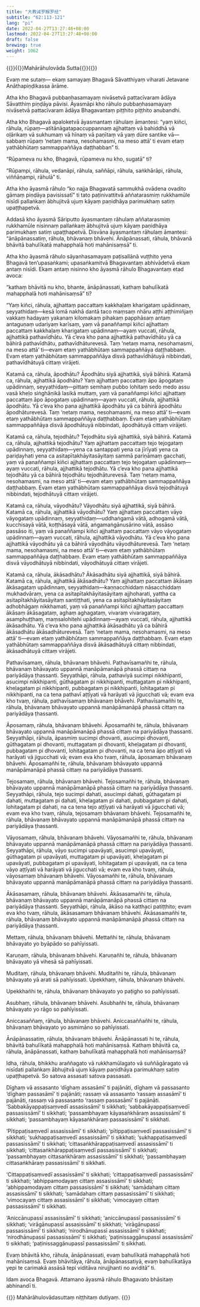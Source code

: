 ```yaml
---
title: "大教诫罗睺罗经"
subtitle: "62:113-121"
lang: "pi"
date: 2022-04-27T13:27:48+08:00
lastmod: 2022-04-27T13:27:48+08:00
draft: false
brewing: true
weight: 1062
---
```



{{<subtitle>}}{{<suttalink src="mn62">}}Mahārāhulovāda Sutta{{</suttalink>}}{{</subtitle>}}

Evaṃ me sutaṃ— ekaṃ samayaṃ Bhagavā Sāvatthiyaṃ viharati Jetavane Anāthapiṇḍikassa ārāme.

Atha kho Bhagavā pubbaṇhasamayaṃ nivāsetvā pattacīvaram ādāya Sāvatthiṃ piṇḍāya pāvisi. Āyasmāpi kho rāhulo pubbaṇhasamayaṃ nivāsetvā pattacīvaram ādāya Bhagavantaṃ piṭṭhito piṭṭhito anubandhi.

Atha kho Bhagavā apaloketvā āyasmantaṃ rāhulaṃ āmantesi: “yaṃ kiñci, rāhula, rūpaṃ—atītānāgatapaccuppannaṃ ajjhattaṃ vā bahiddhā vā oḷārikaṃ vā sukhumaṃ vā hīnaṃ vā paṇītaṃ vā yaṃ dūre santike vā—sabbaṃ rūpaṃ ‘netaṃ mama, nesohamasmi, na meso attā’ ti evam etaṃ yathābhūtaṃ sammappaññāya daṭṭhabban” ti.

“Rūpameva nu kho, Bhagavā, rūpameva nu kho, sugatā” ti?

“Rūpampi, rāhula, vedanāpi, rāhula, saññāpi, rāhula, saṅkhārāpi, rāhula, viññāṇampi, rāhulā” ti.

Atha kho āyasmā rāhulo “ko najja Bhagavatā sammukhā ovādena ovadito gāmaṃ piṇḍāya pavisissatī” ti tato paṭinivattitvā aññatarasmiṃ rukkhamūle nisīdi pallaṅkaṃ ābhujitvā ujuṃ kāyaṃ paṇidhāya parimukhaṃ satiṃ upaṭṭhapetvā.

Addasā kho āyasmā Sāriputto āyasmantaṃ rāhulaṃ aññatarasmiṃ rukkhamūle nisinnaṃ pallaṅkaṃ ābhujitvā ujuṃ kāyaṃ paṇidhāya parimukhaṃ satiṃ upaṭṭhapetvā. Disvāna āyasmantaṃ rāhulaṃ āmantesi: “ānāpānassatiṃ, rāhula, bhāvanaṃ bhāvehi. Ānāpānassati, rāhula, bhāvanā bhāvitā bahulīkatā mahapphalā hoti mahānisaṃsā” ti.

Atha kho āyasmā rāhulo sāyanhasamayaṃ paṭisallānā vuṭṭhito yena Bhagavā ten’upasaṅkami; upasaṅkamitvā Bhagavantaṃ abhivādetvā ekam antaṃ nisīdi. Ekam antaṃ nisinno kho āyasmā rāhulo Bhagavantaṃ etad avoca:

“kathaṃ bhāvitā nu kho, bhante, ānāpānassati, kathaṃ bahulīkatā mahapphalā hoti mahānisaṃsā” ti?

“Yaṃ kiñci, rāhula, ajjhattaṃ paccattaṃ kakkhaḷaṃ kharigataṃ upādinnaṃ, seyyathidaṃ—kesā lomā nakhā dantā taco maṃsaṃ nhāru aṭṭhi aṭṭhimiñjaṃ vakkaṃ hadayaṃ yakanaṃ kilomakaṃ pihakaṃ papphāsaṃ antaṃ antaguṇaṃ udariyaṃ karīsaṃ, yaṃ vā panaññampi kiñci ajjhattaṃ paccattaṃ kakkhaḷaṃ kharigataṃ upādinnaṃ—ayaṃ vuccati, rāhula, ajjhattikā pathavīdhātu. Yā c’eva kho pana ajjhattikā pathavīdhātu yā ca bāhirā pathavīdhātu, pathavīdhāturevesā. Taṃ ‘netaṃ mama, nesohamasmi, na meso attā’ ti—evam etaṃ yathābhūtaṃ sammappaññāya daṭṭhabbaṃ. Evam etaṃ yathābhūtaṃ sammappaññāya disvā pathavīdhātuyā nibbindati, pathavīdhātuyā cittaṃ virājeti.

Katamā ca, rāhula, āpodhātu? Āpodhātu siyā ajjhattikā, siyā bāhirā. Katamā ca, rāhula, ajjhattikā āpodhātu? Yaṃ ajjhattaṃ paccattaṃ āpo āpogataṃ upādinnaṃ, seyyathidaṃ—pittaṃ semhaṃ pubbo lohitaṃ sedo medo assu vasā kheḷo siṅghāṇikā lasikā muttaṃ, yaṃ vā panaññampi kiñci ajjhattaṃ paccattaṃ āpo āpogataṃ upādinnaṃ—ayaṃ vuccati, rāhula, ajjhattikā āpodhātu. Yā c’eva kho pana ajjhattikā āpodhātu yā ca bāhirā āpodhātu āpodhāturevesā. Taṃ ‘netaṃ mama, nesohamasmi, na meso attā’ ti—evam etaṃ yathābhūtaṃ sammappaññāya daṭṭhabbaṃ. Evam etaṃ yathābhūtaṃ sammappaññāya disvā āpodhātuyā nibbindati, āpodhātuyā cittaṃ virājeti.

Katamā ca, rāhula, tejodhātu? Tejodhātu siyā ajjhattikā, siyā bāhirā. Katamā ca, rāhula, ajjhattikā tejodhātu? Yaṃ ajjhattaṃ paccattaṃ tejo tejogataṃ upādinnaṃ, seyyathidaṃ—yena ca santappati yena ca jīrīyati yena ca pariḍayhati yena ca asitapītakhāyitasāyitaṃ sammā pariṇāmaṃ gacchati, yaṃ vā panaññampi kiñci ajjhattaṃ paccattaṃ tejo tejogataṃ upādinnaṃ—ayaṃ vuccati, rāhula, ajjhattikā tejodhātu. Yā c’eva kho pana ajjhattikā tejodhātu yā ca bāhirā tejodhātu tejodhāturevesā. Taṃ ‘netaṃ mama, nesohamasmi, na meso attā’ ti—evam etaṃ yathābhūtaṃ sammappaññāya daṭṭhabbaṃ. Evam etaṃ yathābhūtaṃ sammappaññāya disvā tejodhātuyā nibbindati, tejodhātuyā cittaṃ virājeti.

Katamā ca, rāhula, vāyodhātu? Vāyodhātu siyā ajjhattikā, siyā bāhirā. Katamā ca, rāhula, ajjhattikā vāyodhātu? Yaṃ ajjhattaṃ paccattaṃ vāyo vāyogataṃ upādinnaṃ, seyyathidaṃ—uddhaṅgamā vātā, adhogamā vātā, kucchisayā vātā, koṭṭhāsayā vātā, aṅgamaṅgānusārino vātā, assāso passāso iti, yaṃ vā panaññampi kiñci ajjhattaṃ paccattaṃ vāyo vāyogataṃ upādinnaṃ—ayaṃ vuccati, rāhula, ajjhattikā vāyodhātu. Yā c’eva kho pana ajjhattikā vāyodhātu yā ca bāhirā vāyodhātu vāyodhāturevesā. Taṃ ‘netaṃ mama, nesohamasmi, na meso attā’ ti—evam etaṃ yathābhūtaṃ sammappaññāya daṭṭhabbaṃ. Evam etaṃ yathābhūtaṃ sammappaññāya disvā vāyodhātuyā nibbindati, vāyodhātuyā cittaṃ virājeti.

Katamā ca, rāhula, ākāsadhātu? Ākāsadhātu siyā ajjhattikā, siyā bāhirā. Katamā ca, rāhula, ajjhattikā ākāsadhātu? Yaṃ ajjhattaṃ paccattaṃ ākāsaṃ ākāsagataṃ upādinnaṃ, seyyathidaṃ—kaṇṇacchiddaṃ nāsacchiddaṃ mukhadvāraṃ, yena ca asitapītakhāyitasāyitaṃ ajjhoharati, yattha ca asitapītakhāyitasāyitaṃ santiṭṭhati, yena ca asitapītakhāyitasāyitaṃ adhobhāgaṃ nikkhamati, yaṃ vā panaññampi kiñci ajjhattaṃ paccattaṃ ākāsaṃ ākāsagataṃ, aghaṃ aghagataṃ, vivaraṃ vivaragataṃ, asamphuṭṭhaṃ, maṃsalohitehi upādinnaṃ—ayaṃ vuccati, rāhula, ajjhattikā ākāsadhātu. Yā c’eva kho pana ajjhattikā ākāsadhātu yā ca bāhirā ākāsadhātu ākāsadhāturevesā. Taṃ ‘netaṃ mama, nesohamasmi, na meso attā’ ti—evam etaṃ yathābhūtaṃ sammappaññāya daṭṭhabbaṃ. Evam etaṃ yathābhūtaṃ sammappaññāya disvā ākāsadhātuyā cittaṃ nibbindati, ākāsadhātuyā cittaṃ virājeti.

Pathavīsamaṃ, rāhula, bhāvanaṃ bhāvehi. Pathavīsamañhi te, rāhula, bhāvanaṃ bhāvayato uppannā manāpāmanāpā phassā cittaṃ na pariyādāya ṭhassanti. Seyyathāpi, rāhula, pathaviyā sucimpi nikkhipanti, asucimpi nikkhipanti, gūthagatam pi nikkhipanti, muttagatam pi nikkhipanti, kheḷagatam pi nikkhipanti, pubbagatam pi nikkhipanti, lohitagatam pi nikkhipanti, na ca tena pathavī aṭṭīyati vā harāyati vā jigucchati vā; evam eva kho tvaṃ, rāhula, pathavīsamaṃ bhāvanaṃ bhāvehi. Pathavīsamañhi te, rāhula, bhāvanaṃ bhāvayato uppannā manāpāmanāpā phassā cittaṃ na pariyādāya ṭhassanti.

Āposamaṃ, rāhula, bhāvanaṃ bhāvehi. Āposamañhi te, rāhula, bhāvanaṃ bhāvayato uppannā manāpāmanāpā phassā cittaṃ na pariyādāya ṭhassanti. Seyyathāpi, rāhula, āpasmiṃ sucimpi dhovanti, asucimpi dhovanti, gūthagatam pi dhovanti, muttagatam pi dhovanti, kheḷagatam pi dhovanti, pubbagatam pi dhovanti, lohitagatam pi dhovanti, na ca tena āpo aṭṭīyati vā harāyati vā jigucchati vā; evam eva kho tvaṃ, rāhula, āposamaṃ bhāvanaṃ bhāvehi. Āposamañhi te, rāhula, bhāvanaṃ bhāvayato uppannā manāpāmanāpā phassā cittaṃ na pariyādāya ṭhassanti.

Tejosamaṃ, rāhula, bhāvanaṃ bhāvehi. Tejosamañhi te, rāhula, bhāvanaṃ bhāvayato uppannā manāpāmanāpā phassā cittaṃ na pariyādāya ṭhassanti. Seyyathāpi, rāhula, tejo sucimpi dahati, asucimpi dahati, gūthagatam pi dahati, muttagatam pi dahati, kheḷagatam pi dahati, pubbagatam pi dahati, lohitagatam pi dahati, na ca tena tejo aṭṭīyati vā harāyati vā jigucchati vā; evam eva kho tvaṃ, rāhula, tejosamaṃ bhāvanaṃ bhāvehi. Tejosamañhi te, rāhula, bhāvanaṃ bhāvayato uppannā manāpāmanāpā phassā cittaṃ na pariyādāya ṭhassanti.

Vāyosamaṃ, rāhula, bhāvanaṃ bhāvehi. Vāyosamañhi te, rāhula, bhāvanaṃ bhāvayato uppannā manāpāmanāpā phassā cittaṃ na pariyādāya ṭhassanti. Seyyathāpi, rāhula, vāyo sucimpi upavāyati, asucimpi upavāyati, gūthagatam pi upavāyati, muttagatam pi upavāyati, kheḷagatam pi upavāyati, pubbagatam pi upavāyati, lohitagatam pi upavāyati, na ca tena vāyo aṭṭīyati vā harāyati vā jigucchati vā; evam eva kho tvaṃ, rāhula, vāyosamaṃ bhāvanaṃ bhāvehi. Vāyosamañhi te, rāhula, bhāvanaṃ bhāvayato uppannā manāpāmanāpā phassā cittaṃ na pariyādāya ṭhassanti.

Ākāsasamaṃ, rāhula, bhāvanaṃ bhāvehi. Ākāsasamañhi te, rāhula, bhāvanaṃ bhāvayato uppannā manāpāmanāpā phassā cittaṃ na pariyādāya ṭhassanti. Seyyathāpi, rāhula, ākāso na katthaci patiṭṭhito; evam eva kho tvaṃ, rāhula, ākāsasamaṃ bhāvanaṃ bhāvehi. Ākāsasamañhi te, rāhula, bhāvanaṃ bhāvayato uppannā manāpāmanāpā phassā cittaṃ na pariyādāya ṭhassanti.

Mettaṃ, rāhula, bhāvanaṃ bhāvehi. Mettañhi te, rāhula, bhāvanaṃ bhāvayato yo byāpādo so pahīyissati.

Karuṇaṃ, rāhula, bhāvanaṃ bhāvehi. Karuṇañhi te, rāhula, bhāvanaṃ bhāvayato yā vihesā sā pahīyissati.

Muditaṃ, rāhula, bhāvanaṃ bhāvehi. Muditañhi te, rāhula, bhāvanaṃ bhāvayato yā arati sā pahīyissati. Upekkhaṃ, rāhula, bhāvanaṃ bhāvehi.

Upekkhañhi te, rāhula, bhāvanaṃ bhāvayato yo paṭigho so pahīyissati.

Asubhaṃ, rāhula, bhāvanaṃ bhāvehi. Asubhañhi te, rāhula, bhāvanaṃ bhāvayato yo rāgo so pahīyissati.

Aniccasaññaṃ, rāhula, bhāvanaṃ bhāvehi. Aniccasaññañhi te, rāhula, bhāvanaṃ bhāvayato yo asmimāno so pahīyissati.

Ānāpānassatiṃ, rāhula, bhāvanaṃ bhāvehi. Ānāpānassati hi te, rāhula, bhāvitā bahulīkatā mahapphalā hoti mahānisaṃsā. Kathaṃ bhāvitā ca, rāhula, ānāpānassati, kathaṃ bahulīkatā mahapphalā hoti mahānisaṃsā?

Idha, rāhula, bhikkhu araññagato vā rukkhamūlagato vā suññāgāragato vā nisīdati pallaṅkaṃ ābhujitvā ujuṃ kāyaṃ paṇidhāya parimukhaṃ satiṃ upaṭṭhapetvā. So satova assasati satova passasati.

Dīghaṃ vā assasanto ‘dīghaṃ assasāmī’ ti pajānāti, dīghaṃ vā passasanto ‘dīghaṃ passasāmī’ ti pajānāti; rassaṃ vā assasanto ‘rassaṃ assasāmī’ ti pajānāti, rassaṃ vā passasanto ‘rassaṃ passasāmī’ ti pajānāti. ‘Sabbakāyappaṭisaṃvedī assasissāmī’ ti sikkhati; ‘sabbakāyappaṭisaṃvedī passasissāmī’ ti sikkhati; ‘passambhayaṃ kāyasaṅkhāraṃ assasissāmī’ ti sikkhati; ‘passambhayaṃ kāyasaṅkhāraṃ passasissāmī’ ti sikkhati.

‘Pītippaṭisaṃvedī assasissāmī’ ti sikkhati; ‘pītippaṭisaṃvedī passasissāmī’ ti sikkhati; ‘sukhappaṭisaṃvedī assasissāmī’ ti sikkhati; ‘sukhappaṭisaṃvedī passasissāmī’ ti sikkhati; ‘cittasaṅkhārappaṭisaṃvedī assasissāmī’ ti sikkhati; ‘cittasaṅkhārappaṭisaṃvedī passasissāmī’ ti sikkhati; ‘passambhayaṃ cittasaṅkhāraṃ assasissāmī’ ti sikkhati; ‘passambhayaṃ cittasaṅkhāraṃ passasissāmī’ ti sikkhati.

‘Cittappaṭisaṃvedī assasissāmī’ ti sikkhati; ‘cittappaṭisaṃvedī passasissāmī’ ti sikkhati; ‘abhippamodayaṃ cittaṃ assasissāmī’ ti sikkhati; ‘abhippamodayaṃ cittaṃ passasissāmī’ ti sikkhati; ‘samādahaṃ cittaṃ assasissāmī’ ti sikkhati; ‘samādahaṃ cittaṃ passasissāmī’ ti sikkhati; ‘vimocayaṃ cittaṃ assasissāmī’ ti sikkhati; ‘vimocayaṃ cittaṃ passasissāmī’ ti sikkhati.

‘Aniccānupassī assasissāmī’ ti sikkhati; ‘aniccānupassī passasissāmī’ ti sikkhati; ‘virāgānupassī assasissāmī’ ti sikkhati; ‘virāgānupassī passasissāmī’ ti sikkhati; ‘nirodhānupassī assasissāmī’ ti sikkhati; ‘nirodhānupassī passasissāmī’ ti sikkhati; ‘paṭinissaggānupassī assasissāmī’ ti sikkhati; ‘paṭinissaggānupassī passasissāmī’ ti sikkhati.

Evaṃ bhāvitā kho, rāhula, ānāpānassati, evaṃ bahulīkatā mahapphalā hoti mahānisaṃsā. Evaṃ bhāvitāya, rāhula, ānāpānassatiyā, evaṃ bahulīkatāya yepi te carimakā assāsā tepi viditāva nirujjhanti no aviditā” ti.

Idam avoca Bhagavā. Attamano āyasmā rāhulo Bhagavato bhāsitaṃ abhinandī ti.


{{<eof>}}
    Mahārāhulovādasuttaṃ niṭṭhitaṃ dutiyaṃ.
{{</eof>}}